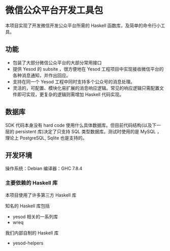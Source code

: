 # 微信公众平台开发工具包

本项目实现了开发微信开发公众平台所需的 Haskell 函数库，及简单的命令行小工具。

## 功能

* 包装了大部分微信公众平台的大部分常用接口
* 提供 Yesod 的 subsite ，很方便地在 Yesod 工程项目中实现接收微信平台的各种消息通知，并作出回应。
* 支持在同一个 Yesod 工程中同时支持多个公众号的消息处理。
* 灵活的，可配置、模块化易扩展的消息响应逻辑。常见的响应逻辑只需配置文件即可实现，更复杂的逻辑则需增加 Haskell 代码实现。

## 数据库

SDK 代码本身没有 hard code 使用什么具体数据库。但目前代码结构(以及下一层的 persistent 库)决定了只支持 SQL 类型数据库。测试时使用的是 MySQL ，理论上 PostgreSQL, Sqlite 也是支持的。

## 开发环境

操作系统：Debian
编译器：GHC 7.8.4

### 主要依赖的 Haskell 库

本项目使用了许多第三方 Haskell 库

知名的 Haskell 库包括

* yesod 相关的一系列库
* wreq

我们内部自制的 Haskell 库

* yesod-helpers
